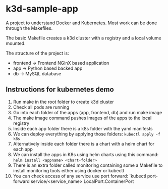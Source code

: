 # k3d-sample-app

A project to understand Docker and Kubernetes.
Most work can be done through the Makefiles.

The basic Makefile creates a k3d cluster with a registry and a local volume mounted.

The structure of the project is:

- frontend -> Frontend NGinX based application
- app -> Python based backed app
- db -> MySQL database

## Instructions for kubernetes demo

1. Run make in the root folder to create k3d cluster
2. Check all pods are running 
3. Go into each folder of the apps (app, frontend, db) and run make image
4. The make image command pushes images of the apps to the local registry
5. Inside each app folder there is a k8s folder with the yaml manifests
6. We can deploy everything by applying those folders: `kubectl apply -f k8s`
7. Alternatively inside each folder there is a chart with a helm chart for each app
8. We can install the apps in K8s using helm charts using this command: `helm install <appname> <chart-folder>`
9. There is an extra folder called monitoring containing some a Makefile to install monitoring tools either using docker or kubectl
10. You can check access of any service use port forward: `kubectl port-forward service/<service_name> LocalPort:ContainerPort
